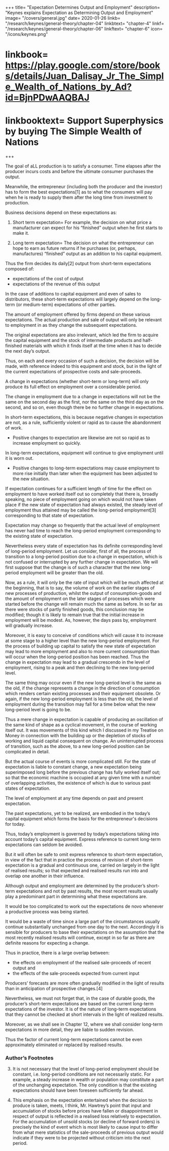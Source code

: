 +++
title= "Expectation Determines Output and Employment"
description= "Keynes explains Expectation as Determining Output and Employment"
image= "/covers/general.jpg"
date= 2020-01-26
linkb= "/research/keynes/general-theory/chapter-04"
linkbtext= "chapter-4"
linkf= "/research/keynes/general-theory/chapter-06"
linkftext= "chapter-6"
icon= "/icons/keynes.png"
# linkbook= https://play.google.com/store/books/details/Juan_Dalisay_Jr_The_Simple_Wealth_of_Nations_by_Ad?id=BjnPDwAAQBAJ
# linkbooktext= Support Superphysics by buying The Simple Wealth of Nations
+++ 


The goal of aLL production is to satisfy a consumer. Time elapses after the producer incurs costs and before the ultimate consumer purchases the output. 

Meanwhile, the entrepreneur (including both the producer and the investor) has to form the best expectations[1] as to what the consumers will pay when he is ready to supply them after the long time from investment to production. 

<!-- He has no choice but to be guided by these expectations, if he is to produce at all by processes which occupy time.  -->

Business decisions depend on these expectations as:

1. Short term expectation= For example, the decision on what price a manufacturer can expect for his “finished” output when he first starts to make it.

<!-- . , upon which , fall into two groups, certain individuals or firms being specialised in the business of framing the first type of expectation and others in the business of framing the second.  -->

<!-- at the time when he commits himself to starting the process which will produce it; output being “finished” (from the point of view of the manufacturer) when it is ready to be used or to be sold to a second party.  -->

2. Long term expectation= The decision on what the entrepreneur can hope to earn as future returns if he purchases (or, perhaps, manufactures) “finished” output as an addition to his capital equipment. 

Thus the firm decides its daily[2] output from short-term expectations composed of:
- expectations of the cost of output
- expectations of the revenue of this output

In the case of additions to capital equipment and even of sales to distributors, these short-term expectations will largely depend on the long-term (or medium-term) expectations of other parties.

The amount of employment offered by firms depend on these various expectations. The actual production and sale of output will only be relevant to employment in as they change the subsequent expectations. 

The original expectations are also irrelevant, which led the firm to acquire the capital equipment and the stock of intermediate products and half-finished materials with which it finds itself at the time when it has to decide the next day’s output. 

Thus, on each and every occasion of such a decision, the decision will be made, with reference indeed to this equipment and stock, but in the light of the current expectations of prospective costs and sale-proceeds. 

A change in expectations (whether short-term or long-term) will only produce its full effect on employment over a considerable period. 

The change in employment due to a change in expectations will not be the same on the second day as the first, <!--  after the change as on the first, --> nor the same on the third day as on the second, and so on, even though there be no further change in expectations. 

In short-term expectations, this is because negative changes in expectation are not, as a rule, sufficiently violent or rapid as to cause the abandonment of work.
- Positive changes to expectation are likewise are not so rapid as to increase employment so quickly.

<!-- , when they are for the worse,  on all the productive processes which, in the light of the revised expectation, it was a mistake to have begun;  -->

 
<!-- whilst, when they are for the better, some time for preparation must needs elapse before employment can reach the level at which it would have stood if the state of expectation had been revised sooner. --> 

In long-term expectations, equipment will continue to give employment until it is worn out. 
- Positive changes to long-term expectations may cause employment to more rise initially than later when <!--  it will be after there has been time to adjust --> the equipment has been adjusted to the new situation. 

If expectation continues for a sufficient length of time for the effect on employment to have worked itself out so completely that there is, broadly speaking, no piece of employment going on which would not have taken place if the new state of expectation had always existed, the steady level of employment thus attained may be called the long-period employment[3] corresponding to that state of expectation. 

Expectation may change so frequently that the actual level of employment has never had time to reach the long-period employment corresponding to the existing state of expectation. 

Nevertheless every state of expectation has its definite corresponding level of long-period employment. Let us consider, first of all, the process of transition to a long-period position due to a change in expectation, which is not confused or interrupted by any further change in expectation. We will first suppose that the change is of such a character that the new long-period employment will be greater than the old. 

Now, as a rule, it will only be the rate of input which will be much affected at the beginning, that is to say, the volume of work on the earlier stages of new processes of production, whilst the output of consumption-goods and the amount of employment on the later stages of processes which were started before the change will remain much the same as before. In so far as there were stocks of partly finished goods, this conclusion may be modified; though it is likely to remain true that the initial increase in employment will be modest. As, however, the days pass by, employment will gradually increase. 

Moreover, it is easy to conceive of conditions which will cause it to increase at some stage to a higher level than the new long-period employment. For the process of building up capital to satisfy the new state of expectation may lead to more employment and also to more current consumption than will occur when the long-period position has been reached. Thus the change in expectation may lead to a gradual crescendo in the level of employment, rising to a peak and then declining to the new long-period level. 

The same thing may occur even if the new long-period level is the same as the old, if the change represents a change in the direction of consumption which renders certain existing processes and their equipment obsolete. Or again, if the new long-period employment is less than the old, the level of employment during the transition may fall for a time below what the new long-period level is going to be. 

Thus a mere change in expectation is capable of producing an oscillation of the same kind of shape as a cyclical movement, in the course of working itself out. It was movements of this kind which I discussed in my Treatise on Money in connection with the building up or the depletion of stocks of working and liquid capital consequent on change. An uninterrupted process of transition, such as the above, to a new long-period position can be complicated in detail. 

But the actual course of events is more complicated still. For the state of expectation is liable to constant change, a new expectation being superimposed long before the previous change has fully worked itself out; so that the economic machine is occupied at any given time with a number of overlapping activities, the existence of which is due to various past states of expectation. 


The level of employment at any time depends on past and present expectation.

The past expectations, yet to be realized, are embodied in the today’s capital equipment which forms the basis for the entrepreneur's decisions for today. 

<!-- , and only influence his decisions in so far as they are so embodied. It follows, therefore, that, in spite of the above, --> 

Thus, today’s employment is governed by today’s expectations taking into account today’s capital equipment. Express reference to current long-term expectations can seldom be avoided. 

But it will often be safe to omit express reference to short-term expectation, in view of the fact that in practice the process of revision of short-term expectation is a gradual and continuous one, carried on largely in the light of realised results; so that expected and realised results run into and overlap one another in their influence. 

Although output and employment are determined by the producer’s short-term expectations and not by past results, the most recent results usually play a predominant part in determining what these expectations are. 

It would be too complicated to work out the expectations de novo whenever a productive process was being started. 

It would be a waste of time since a large part of the circumstances usually continue substantially unchanged from one day to the next. Accordingly it is sensible for producers to base their expectations on the assumption that the most recently realised results will continue, except in so far as there are definite reasons for expecting a change. 

Thus in practice, there is a large overlap between:
- the effects on employment of the realised sale-proceeds of recent output and
- the effects of the sale-proceeds expected from current input

Producers’ forecasts are more often gradually modified in the light of results than in anticipation of prospective changes.[4] 

Nevertheless, we must not forget that, in the case of durable goods, the producer’s short-term expectations are based on the current long-term expectations of the investor. It is of the nature of long-term expectations that they cannot be checked at short intervals in the light of realized results. 

Moreover, as we shall see in Chapter 12, where we shall consider long-term expectations in more detail, they are liable to sudden revision. 

Thus the factor of current long-term expectations cannot be even approximately eliminated or replaced by realised results.


### Author’s Footnotes 

<!-- 1. For the method of arriving at an equivalent of these expectations in terms of sale-proceeds see footnote (3) to p. 24 above. 

2. Daily here stands for the shortest interval after which the firm is free to revise its decision as to how much employment to offer. It is, so to speak, the minimum effective unit of economic time.  -->

3. It is not necessary that the level of long-period employment should be constant, i.e. long-period conditions are not necessarily static. For example, a steady increase in wealth or population may constitute a part of the unchanging expectation. The only condition is that the existing expectations should have been foreseen sufficiently far ahead. 

4. This emphasis on the expectation entertained when the decision to produce is taken, meets, I think, Mr. Hawtrey’s point that input and accumulation of stocks before prices have fallen or disappointment in respect of output is reflected in a realised loss relatively to expectation. For the accumulation of unsold stocks (or decline of forward orders) is precisely the kind of event which is most likely to cause input to differ from what mere statistics of the sale-proceeds of previous output would indicate if they were to be projected without criticism into the next period.